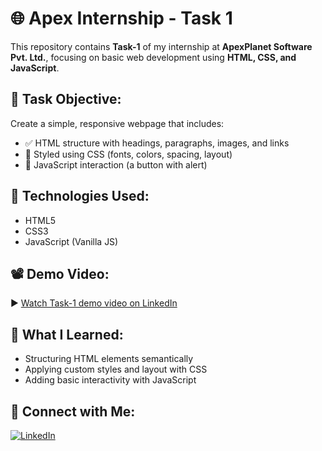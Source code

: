 # 🌐 Apex Internship - Task 1

This repository contains **Task-1** of my internship at **ApexPlanet Software Pvt. Ltd.**, focusing on basic web development using **HTML, CSS, and JavaScript**.

## 📌 Task Objective:
Create a simple, responsive webpage that includes:
- ✅ HTML structure with headings, paragraphs, images, and links
- 🎨 Styled using CSS (fonts, colors, spacing, layout)
- 🔘 JavaScript interaction (a button with alert)

## 🚀 Technologies Used:
- HTML5
- CSS3
- JavaScript (Vanilla JS)

## 📽 Demo Video:
▶ [Watch Task-1 demo video on LinkedIn]([https://www.linkedin.com/in/sairupini-chitikesi-4812762b7/](https://www.linkedin.com/posts/sairupini-chitikesi_internship-webdevelopment-html-activity-7335307659753017345-xRkf?utm_source=share&utm_medium=member_desktop&rcm=ACoAAEwJKiEB2JCMNkw_TZpAo-KPHH_K4Ut7tLk))  


## 🧠 What I Learned:
- Structuring HTML elements semantically
- Applying custom styles and layout with CSS
- Adding basic interactivity with JavaScript

## 🔗 Connect with Me:
[![LinkedIn](https://img.shields.io/badge/LinkedIn-blue?style=flat&logo=linkedin)](https://www.linkedin.com/in/sairupini-chitikesi-4812762b7/)
